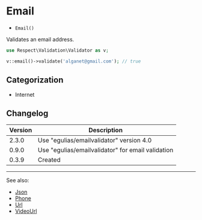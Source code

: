 # Email

- `Email()`

Validates an email address.

```php
use Respect\Validation\Validator as v;

v::email()->validate('alganet@gmail.com'); // true
```



## Categorization

- Internet

## Changelog

Version | Description
--------|-------------
  2.3.0 | Use "egulias/emailvalidator" version 4.0
  0.9.0 | Use "egulias/emailvalidator" for email validation
  0.3.9 | Created

***
See also:

- [Json](Json.md)
- [Phone](Phone.md)
- [Url](Url.md)
- [VideoUrl](VideoUrl.md)
